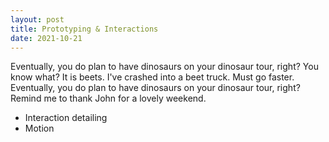 ```yaml
---
layout: post
title: Prototyping & Interactions
date: 2021-10-21
---
```


Eventually, you do plan to have dinosaurs on your dinosaur tour, right? You know what? It is beets. I've crashed into a beet truck. Must go faster. Eventually, you do plan to have dinosaurs on your dinosaur tour, right? Remind me to thank John for a lovely weekend.

* Interaction detailing
* Motion
